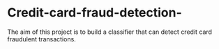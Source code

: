 # Credit-card-fraud-detection-
The aim of this project is to build a classifier that can detect credit card fraudulent transactions.
